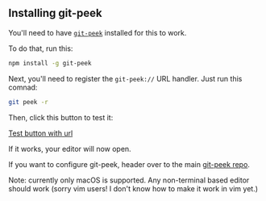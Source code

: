 ## Installing git-peek

You'll need to have [`git-peek`](https://github.com/jarred-sumner/git-peek) installed for this to work.

To do that, run this:

```bash
npm install -g git-peek
```

Next, you'll need to register the `git-peek://` URL handler. Just run this comnad:

```bash
git peek -r
```

Then, click this button to test it:

[Test button with url](git-peek://Jarred-Sumner/git-peek/blob/main/TEST-PAGE.md)

If it works, your editor will now open.

If you want to configure git-peek, header over to the main [git-peek repo](https://github.com/Jarred-Sumner/git-peek).

Note: currently only macOS is supported. Any non-terminal based editor should work (sorry vim users! I don't know how to make it work in vim yet.)
